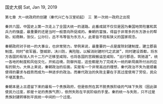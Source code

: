 国史大纲
Sat, Jan 19, 2019

`第七章 大一统政府的创建（秦代兴亡与汉室初起）`
`三 第一次统一政府之出现`

`秦并六国，中国史上第一次走上了全国大统一的道路。此番成就不仅仅是因为秦国地势险塞和其兵力的强盛，最重要的还是当时一般意向所促成的。秦朝的富强，得益于非常多的东方游士的帮助，如商鞅，张仪，公孙衍，吕不韦等皆为东方人，此辈皆不抱有狭义的国家观念。`

`秦朝政府对于统一的大事业，也非常努力，举例来说，最重要的一点是废除封建制度，建立郡县制度。同时“收军器，堕城郭，决川防，夷险阻，以解消封建时代之武装”，同时建设首都，将东方各国的有钱人共十二万户迁移至咸阳，也将各国的宫殿搬运至咸阳，“巡行郡邑，筑驰道”，统一各地的制度和风俗文化，开拓边境，防御外寇，这些都是为了完成大一统的新局面所付出的应有的努力。大体上来说，秦朝政治的后面，实是有一个非常高远的理想，秦代政治不失为是顺着使得的要求与趋势而成为一种进步的政治。而秦代政治的失败主要在于其过度使用了劳役，民众不堪其重负。`

`秦朝本是上古遗留下来的最有一个贵族政府，但是依然在其不脱贵族阶级的气味下失败（因此驿使民力过度，即是十足的贵族气质），依然失败在平民阶级的手里。秦的统一与失败，只不过是贵族封建转移到平民统一中间的一个过度。`
